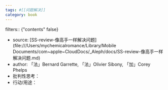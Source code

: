 ```yaml
---
tags: #[[问题解决]]
category: book
---
```

filters:: {"contents" false}

- source: [SS-review-像高手一样解决问题](file:///Users/mychemicalromance/Library/Mobile Documents/com~apple~CloudDocs/_Aleph/docs/SS-review-像高手一样解决问题.md)
- author: 「法」Bernard Garrette, 「法」Olivier Sibony, 「加」Corey Phelps
- 批判性思考：
- 行动/用途：